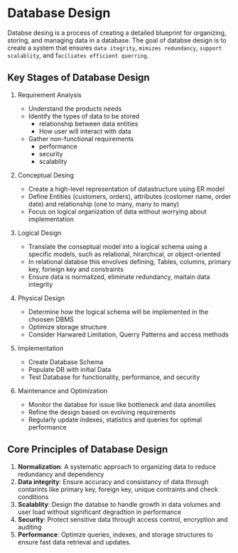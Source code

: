 # Database Design

Databse desing is a process of creating a detailed blueprint for organizing, storing, and managing data in a database. The goal of databse design is to create a system that ensures `data itegrity`, `mimizes redundancy`, `support scalablity`, and f`aciliates efficient querring`.

## Key Stages of Database Design

1. Requirement Analysis
    - Understand the products needs
    - Identify the types of data to be stored
        - relationship between data entities
        - How user will interact with data
    - Gather non-functional requirements
        - performance
        - security
        - scalablity

2. Conceptual Desing
    - Create a high-level representation of datastructure using ER model
    - Define Entities (customers, orders), attributes (costomer name, order date) and relationship (one to many, many to many)
    - Focus on logical organization of data without worrying about implementation

3. Logical Design
    - Translate the conseptual model into a logical schema using a specific models, such as relational, hirarchical, or object-oriented
    - In relational databse this envolves defining, Tables, columns, primary key, forieign key and constraints
    - Ensure data is normalized, eliminate redundancy, maitain data integrity

4. Physical Design
    - Determine how the logical schema will be implemented in the choosen DBMS
    - Optimize storage structure
    - Consider Harwared Limitation, Querry Patterns and access methods

5. Implementation
    - Create Database Schema
    - Populate DB with initial Data
    - Test Database for functionality, performance, and security

6. Maintenance and Optimization
    - Monitor the databse for issue like bottleneck and data anomilies
    - Refine the design based on evolving requirements
    - Regularly update indexes, statistics and queries for optimal performance

## Core Principles of Database Design
1. **Normalization**: A systematic approach to organizing data to reduce redundancy and dependency
2. **Data integrity**: Ensure accuracy and consistancy of data through contarints like primary key, foreign key, unique contraints and check conditions
3. **Scalablity**: Design the databse to handle growth in data volumes and user load without significant degradtion in performance
4. **Security**: Protect sensitive data through access control, encryption and auditing
5. **Performance**: Optimze queries, indexes, and storage structures to ensure fast data retrieval and updates.